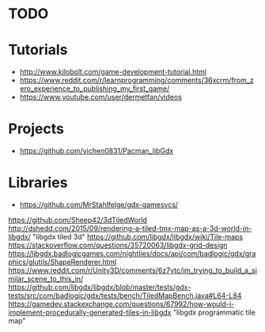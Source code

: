 # TODO

# Tutorials
* http://www.kilobolt.com/game-development-tutorial.html
* https://www.reddit.com/r/learnprogramming/comments/36xcrm/from_zero_experience_to_publishing_my_first_game/
* https://www.youtube.com/user/dermetfan/videos

# Projects
* https://github.com/yichen0831/Pacman_libGdx

# Libraries
* https://github.com/MrStahlfelge/gdx-gamesvcs/



https://github.com/Sheep42/3dTiledWorld
http://dshedd.com/2015/09/rendering-a-tiled-tmx-map-as-a-3d-world-in-libgdx/
"libgdx tiled 3d"
https://github.com/libgdx/libgdx/wiki/Tile-maps
https://stackoverflow.com/questions/35720063/libgdx-grid-design
https://libgdx.badlogicgames.com/nightlies/docs/api/com/badlogic/gdx/graphics/glutils/ShapeRenderer.html
https://www.reddit.com/r/Unity3D/comments/6z7ytc/im_trying_to_build_a_similar_scene_to_this_in/
https://github.com/libgdx/libgdx/blob/master/tests/gdx-tests/src/com/badlogic/gdx/tests/bench/TiledMapBench.java#L64-L84
https://gamedev.stackexchange.com/questions/67992/how-would-i-implement-procedurally-generated-tiles-in-libgdx
"libgdx programmatic tile map"
